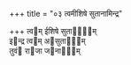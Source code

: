 +++
title = "०३ त्वमीशिषे सुतानामिन्द्र"

+++
त्व᳓म् ईशिषे सुता᳓ना᳐म्  
इ᳓न्द्र त्व᳓म् अ᳓सुताना᳐म्  
तुवं᳓ रा᳓जा ज᳓नाना᳐म्
